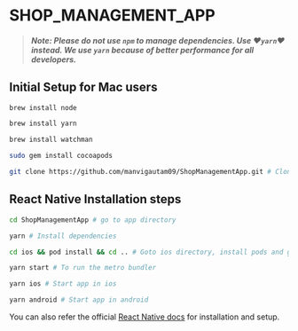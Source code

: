# SHOP_MANAGEMENT_APP

> #### **_Note: Please do not use `npm` to manage dependencies. Use :heart:`yarn`:heart: instead. We use `yarn` because of better performance for all developers._**

## Initial Setup for Mac users

```bash
brew install node

brew install yarn

brew install watchman

sudo gem install cocoapods

git clone https://github.com/manvigautam09/ShopManagementApp.git # Clone the project

```

## React Native Installation steps

```bash
cd ShopManagementApp # go to app directory

yarn # Install dependencies

cd ios && pod install && cd .. # Goto ios directory, install pods and go back to main project directory

yarn start # To run the metro bundler

yarn ios # Start app in ios

yarn android # Start app in android

```

You can also refer the official [React Native docs](https://reactnative.dev/docs/environment-setup) for installation and setup.
